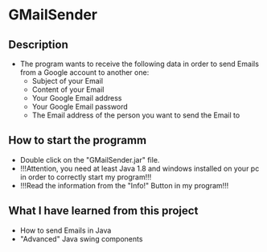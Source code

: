 # GMailSender

## Description

- The program wants to receive the following data in order to send Emails from a Google account to another one:
  - Subject of your Email
  - Content of your Email
  - Your Google Email address
  - Your Google Email password
  - The Email address of the person you want to send the Email to

## How to start the programm

- Double click on the "GMailSender.jar" file.
- !!!Attention, you need at least Java 1.8 and windows installed on your pc in order to correctly start my program!!!
- !!!Read the information from the "Info!" Button in my program!!!

## What I have learned from this project

- How to send Emails in Java
- "Advanced" Java swing components

